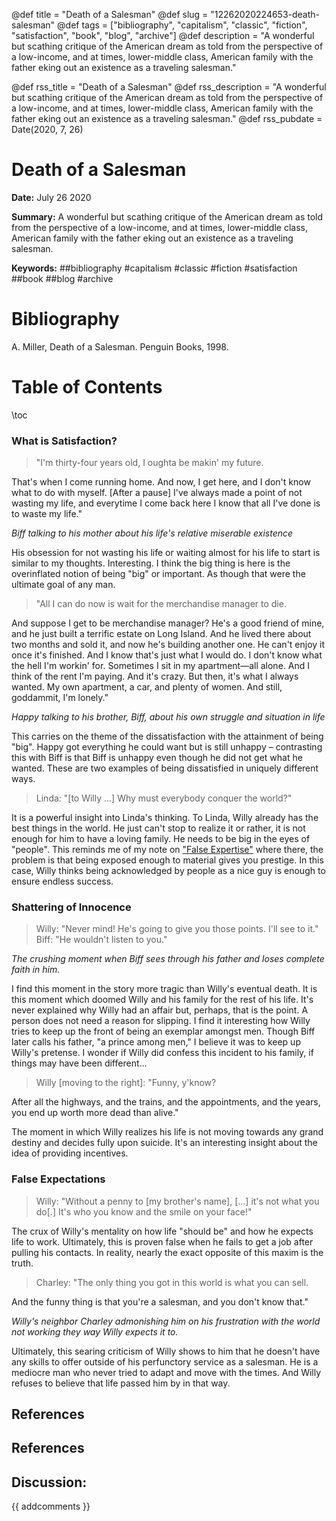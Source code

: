 @def title = "Death of a Salesman"
@def slug = "12262020224653-death-salesman"
@def tags = ["bibliography", "capitalism", "classic", "fiction", "satisfaction", "book", "blog", "archive"]
@def description = "A wonderful but scathing critique of the American dream as told from the perspective of a low-income, and at times, lower-middle class, American family with the father eking out an existence as a traveling salesman."

@def rss_title = "Death of a Salesman"
@def rss_description = "A wonderful but scathing critique of the American dream as told from the perspective of a low-income, and at times, lower-middle class, American family with the father eking out an existence as a traveling salesman."
@def rss_pubdate = Date(2020, 7, 26)


Death of a Salesman
=========

**Date:** July 26 2020

**Summary:** A wonderful but scathing critique of the American dream as told from the perspective of a low-income, and at times, lower-middle class, American family with the father eking out an existence as a traveling salesman.

**Keywords:** ##bibliography #capitalism #classic #fiction #satisfaction ##book ##blog #archive

Bibliography
==========

A. Miller, Death of a Salesman. Penguin Books, 1998.

Table of Contents
=========

\toc

### What is Satisfaction?

> "I'm thirty-four years old, I oughta be makin' my future.


That's when I come running home.  And now, I get here, and I don't know what to do with myself.  [After a pause] I've always made a point of not wasting my life, and everytime I come back here I know that all I've done is to waste my life." 

*Biff talking to his mother about his life's relative miserable existence*

His obsession for not wasting his life or waiting almost for his life to start is similar to my thoughts. Interesting. I think the big thing is here is the overinflated notion of being "big" or important.  As though that were the ultimate goal of any man.

> "All I can do now is wait for the merchandise manager to die.


And suppose I get to be merchandise manager?  He's a good friend of mine, and he just built a terrific estate on Long Island.  And he lived there about two months and sold it, and now he's building another one.  He can't enjoy it once it's finished.  And I know that's just what I would do.  I don't know what the hell I'm workin' for.  Sometimes I sit in my apartment—all alone.  And I think of the rent I'm paying.  And it's crazy.  But then, it's what I always wanted.  My own apartment, a car, and plenty of women.  And still, goddammit, I'm lonely."

*Happy talking to his brother, Biff, about his own struggle and situation in life*

This carries on the theme of the dissatisfaction with the attainment of being "big". Happy got everything he could want but is still unhappy – contrasting this with Biff is that Biff is unhappy even though he did not get what he wanted.  These are two examples of being dissatisfied in uniquely different ways.

> Linda: "[to Willy ...] Why must everybody conquer the world?"


It is a powerful insight into Linda's thinking.  To Linda, Willy already has the best things in the world. He just can't stop to realize it or rather, it is not enough for him to have a loving family. He needs to be big in the eyes of "people".  This reminds me of my note on ["False Expertise"](/07132020022756-media-timothy.md) where there, the problem is that being exposed enough to material gives you prestige. In this case, Willy thinks being acknowledged by people as a nice guy is enough to ensure endless success.

### Shattering of Innocence

> Willy: "Never mind!  He's going to give you those points.  I'll see to it." Biff: "He wouldn't listen to you."


*The crushing moment when Biff sees through his father and loses complete faith in him.*

I find this moment in the story more tragic than Willy's eventual death. It is this moment which doomed Willy and his family for the rest of his life.  It's never explained why Willy had an affair but, perhaps, that is the point.  A person does not need a reason for slipping.  I find it interesting how Willy tries to keep up the front of being an exemplar amongst men. Though Biff later calls his father, "a prince among men," I believe it was to keep up Willy's pretense. I wonder if Willy did confess this incident to his family, if things may have been different...

> Willy [moving to the right]: "Funny, y'know?


After all the highways, and the trains, and the appointments, and the years, you end up worth more dead than alive."

The moment in which Willy realizes his life is not moving towards any grand destiny and decides fully upon suicide. It's an interesting insight about the idea of providing incentives.

### False Expectations

> Willy: "Without a penny to [my brother's name], [...] it's not what you do[.]  It's who you know and the smile on your face!"


The crux of Willy's mentality on how life "should be" and how he expects life to work. Ultimately, this is proven false when he fails to get a job after pulling his contacts. In reality, nearly the exact opposite of this maxim is the truth.

> Charley: "The only thing you got in this world is what you can sell.


And the funny thing is that you're a salesman, and you don't know that."

*Willy's neighbor Charley admonishing him on his frustration with the world not working they way Willy expects it to.*

Ultimately, this searing criticism of Willy shows to him that he doesn't have any skills to offer outside of his perfunctory service as a salesman. He is a mediocre man who never tried to adapt and move with the times. And Willy refuses to believe that life passed him by in that way.

## References

## References
## Discussion: 

{{ addcomments }}

